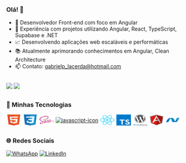### Olá! 👋

- 🔭 Desenvolvedor Front-end com foco em Angular
- 💼 Experiência com projetos utilizando Angular, React, TypeScript, Supabase e .NET
- 📈 Desenvolvendo aplicações web escaláveis e performáticas
- 📚 Atualmente aprimorando conhecimentos em Angular, Clean Architecture
- 📫 Contato: gabrielp_lacerda@hotmail.com

##

<div>
  <img height="180em" src="https://github-readme-stats.vercel.app/api?username=Gabriel-silva-lacerda&show_icons=true&theme=dark&include_all_commits=true&count_private=true"/>
  <img height="180em" src="https://github-readme-stats.vercel.app/api/top-langs/?username=Gabriel-silva-lacerda&hide=less,scss&layout=compact&langs_count=16&theme=dark"/>
</div>

##

### 🚀 Minhas Tecnologias

<div style="display: inline_block">
  <a href="https://www.origamid.com/certificate/198d719b" target="_blank"><img align="center" height="30" width="40" alt="html-icon" src="https://raw.githubusercontent.com/devicons/devicon/master/icons/html5/html5-original.svg"></a>
  <a href="https://www.origamid.com/certificate/3287d4d4" target="_blank"><img align="center" height="30" width="40" alt="css-icon" src="https://raw.githubusercontent.com/devicons/devicon/master/icons/css3/css3-original.svg"></a>
  <a href="https://www.origamid.com/certificate/1297790c" target="_blank"><img align="center" height="30" width="40" alt="sass-icon" src="https://raw.githubusercontent.com/devicons/devicon/master/icons/sass/sass-original.svg"></a>
  <a href="https://www.origamid.com/certificate/c08a42c9" target="_blank"><img align="center" height="30" width="40" alt="javascript-icon" src="https://cdn.jsdelivr.net/gh/devicons/devicon/icons/javascript/javascript-original.svg"></a>
  <a href="https://www.origamid.com/certificate/de30adfb" target="_blank"><img align="center" height="30" width="40" alt="react-icon" src="https://raw.githubusercontent.com/devicons/devicon/master/icons/react/react-original.svg"></a>
  <a href="https://www.origamid.com/certificate/96a1bd58" target="_blank"><img align="center" height="30" width="40" alt="typescript-icon" src="https://raw.githubusercontent.com/devicons/devicon/master/icons/typescript/typescript-original.svg"></a>
  <a href="https://www.origamid.com/certificate/94924248" target="_blank"><img align="center" height="30" width="40" alt="wordpress-icon" src="https://raw.githubusercontent.com/devicons/devicon/master/icons/wordpress/wordpress-original.svg"></a>
  <img align="center" height="30" width="40" alt="angular-icon" src="https://raw.githubusercontent.com/devicons/devicon/master/icons/angularjs/angularjs-original.svg">
  <img align="center" height="30" width="40" alt="dotnet-icon" src="https://raw.githubusercontent.com/devicons/devicon/master/icons/dot-net/dot-net-original.svg">
</div>

##

### 🌐 Redes Sociais

[![WhatsApp](https://img.shields.io/badge/WhatsApp-25D366?style=for-the-badge&logo=whatsapp&logoColor=white)](https://wa.me/5511969101312)
[![LinkedIn](https://img.shields.io/badge/LinkedIn-0077B5?style=for-the-badge&logo=linkedin&logoColor=white)](https://www.linkedin.com/in/gabriel-s-6608b1120/)

 
  

